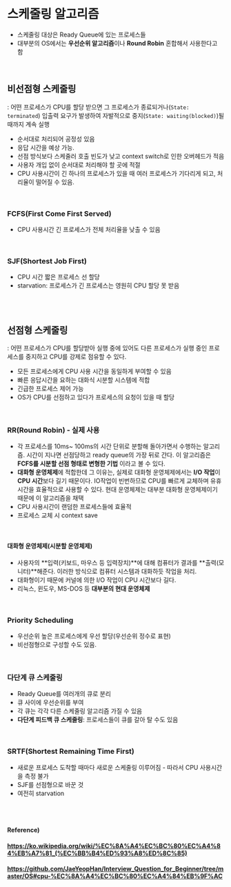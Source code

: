 # 스케줄링 알고리즘

* 스케줄링 대상은 Ready Queue에 있는 프로세스들
* 대부분의 OS에서는 **우선순위 알고리즘**이나 **Round Robin** 혼합해서 사용한다고 함

<br>

## 비선점형 스케줄링

: 어떤 프로세스가 CPU를 할당 받으면 그 프로세스가 종료되거나(`State: terminated`) 입출력 요구가 발생하여 자발적으로 중지(`State: waiting(blocked)`)될 때까지 계속 실행

- 순서대로 처리되어 공정성 있음
- 응답 시간을 예상 가능.
- 선점 방식보다 스케줄러 호출 빈도가 낮고 context switch로 인한 오버헤드가 적음
- 사용자 개입 없이 순서대로 처리해야 할 곳에 적절
- CPU 사용시간이 긴 하나의 프로세스가 있을 때 여러 프로세스가 기다리게 되고, 처리율이 떨어질 수 있음.

<Br>

### FCFS(First Come First Served)

* CPU 사용시간 긴 프로세스가 전체 처리율을 낮출 수 있음

<br>

### SJF(Shortest Job First)

* CPU 시간 짧은 프로세스 선 할당
* starvation: 프로세스가 긴 프로세스는 영원히 CPU 할당 못 받음

<br>

<br>

## 선점형 스케줄링 

: 어떤 프로세스가 CPU를 할당받아 실행 중에 있어도 다른 프로세스가 실행 중인 프로세스를 중지하고 CPU를 강제로 점유할 수 있다.

* 모든 프로세스에게 CPU 사용 시간을 동일하게 부여할 수 있음
* 빠른 응답시간을 요하는 대화식 시분할 시스템에 적합
* 긴급한 프로세스 제어 가능
* OS가 CPU를 선점하고 있다가 프로세스의 요청이 있을 때 할당

<br>

### RR(Round Robin) - 실제 사용

* 각 프로세스를 10ms~ 100ms의 시간 단위로 분할해 돌아가면서 수행하는 알고리즘. 시간이 지나면 선점당하고 ready queue의 가장 뒤로 간다. 이 알고리즘은 **FCFS를 시분할 선점 형태로 변형한 기법** 이라고 볼 수 있다.
* **대화형 운영체제**에 적합한데 그 이유는, 실제로 대화형 운영체제에서는 **I/O 작업**이 **CPU 시간**보다 길기 때문이다. IO작업이 빈번하므로 CPU를 빠르게 교체하며 유휴시간을 효율적으로 사용할 수 있다. 현대 운영체제는 대부분 대화형 운영체제이기 때문에 이 알고리즘을 채택
* CPU 사용시간이 랜덤한 프로세스들에 효율적
* 프로세스 교체 시 context save

<br>

#### 대화형 운영체제(시분할 운영체제)

* 사용자의 **입력(키보드, 마우스 등 입력장치)**에 대해 컴퓨터가 결과를 **출력(모니터)**해준다. 이러한 방식으로 컴퓨터 시스템과 대화하듯 작업을 처리.
* 대화형이기 때문에 커널에 의한 I/O 작업이 CPU 시간보다 길다.
* 리눅스, 윈도우, MS-DOS 등 **대부분의 현대 운영체제**

<br>

### Priority Scheduling

* 우선순위 높은 프로세스에게 우선 할당(우선순위 정수로 표현)
* 비선점형으로 구성할 수도 있음.

<Br>

### 다단계 큐 스케줄링

* Ready Queue를 여러개의 큐로 분리
* 큐 사이에 우선순위를 부여
* 각 큐는 각각 다른 스케줄링 알고리즘 가질 수 있음
* **다단계 피드백 큐 스케줄링**: 프로세스들이 큐를 갈아 탈 수도 있음

<br>

### SRTF(Shortest Remaining Time First)

* 새로운 프로세스 도착할 때마다 새로운 스케줄링 이루어짐 - 따라서 CPU 사용시간을 측정 불가
* SJF를 선점형으로 바꾼 것
* 여전히 starvation

<Br><br>

#### Reference)

#### https://ko.wikipedia.org/wiki/%EC%8A%A4%EC%BC%80%EC%A4%84%EB%A7%81_(%EC%BB%B4%ED%93%A8%ED%8C%85)

#### https://github.com/JaeYeopHan/Interview_Question_for_Beginner/tree/master/OS#cpu-%EC%8A%A4%EC%BC%80%EC%A4%84%EB%9F%AC
